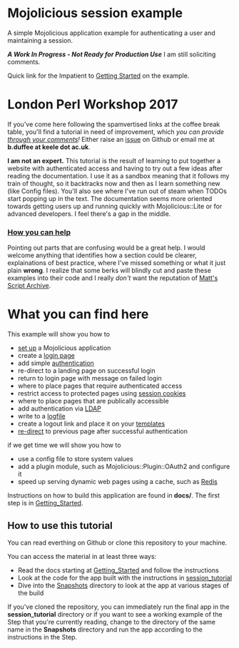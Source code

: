 # Mojolicious session example
A simple Mojolicious application example for authenticating a user and maintaining a session.

_**A Work In Progress - Not Ready for Production Use**_  I am still soliciting comments.

Quick link for the Impatient to [Getting Started](docs/Getting_Started.md) on the example.

# London Perl Workshop 2017
If you've come here following the spamvertised links at the coffee break table,
you'll find a tutorial in need of improvement, which _you can provide 
[through your comments](docs/CONTRIBUTING.md)!_
Either raise an [issue](https://github.com/duffee/Mojolicious_session_example/issues) 
on Github or email me at **b.duffee at keele dot ac.uk**.

**I am not an expert.**
This tutorial is the result of learning to put together a website with authenticated access
and having to try out a few ideas after reading the documentation.
I use it as a sandbox meaning that it follows my train of thought, 
so it backtracks now and then as I learn something new (like Config files).
You'll also see where I've run out of steam when TODOs start popping up in the text.
The documentation seems more oriented towards getting users up and running quickly 
with Mojolicious::Lite or for advanced developers.  I feel there's a gap in the middle.

### [How you can help](CONTRIBUTING.md)

Pointing out parts that are confusing would be a great help.
I would welcome anything that identifies how a section could be clearer,
explainations of best practice, where I've missed something or what it just plain **wrong**.
I realize that some berks will blindly cut and paste these examples into their code 
and I really _don't_ want the reputation of 
[Matt's Script Archive](https://en.wikipedia.org/wiki/Matt%27s_Script_Archive). 

# What you can find here

This example will show you how to 
* [set up](docs/Getting_Started.md) a Mojolicious application
* create a [login page](docs/Login.md)
* add simple [authentication](docs/Authenticate.md)
* re-direct to a landing page on successful login
* return to login page with message on failed login
* where to place pages that require authenticated access
* restrict access to protected pages using [session cookies](docs/Sessions.md)
* where to place pages that are publically accessible
* add authentication via [LDAP](docs/LDAP.md)
* write to a [logfile](docs/Logging.md)
* create a logout link and place it on your [templates](docs/Templates.md)
* [re-direct](docs/Redirect.md) to previous page after successful authentication

if we get time we will show you how to
* use a config file to store system values
* add a plugin module, such as Mojolicious::Plugin::OAuth2 and configure it
* speed up serving dynamic web pages using a cache, such as 
[Redis](https://metacpan.org/pod/MojoX::Redis2)

Instructions on how to build this application are found in **docs/**.
The first step is in [Getting_Started](docs/Getting_Started.md).

## How to use this tutorial

You can read everthing on Github or clone this repository to your machine.

You can access the material in at least three ways:
* Read the docs starting at [Getting_Started](docs/Getting_Started.md) and follow the instructions
* Look at the code for the app built with the instructions in [session_tutorial](session_tutorial)
* Dive into the [Snapshots](Snapshots) directory to look at the app at various stages of the build

If you've cloned the repository, you can immediately run the final app in the **session_tutorial**
directory or if you want to see a working example of the Step that you're currently reading, change to the 
directory of the same name in the **Snapshots** directory and run the app according to the instructions
in the Step.
